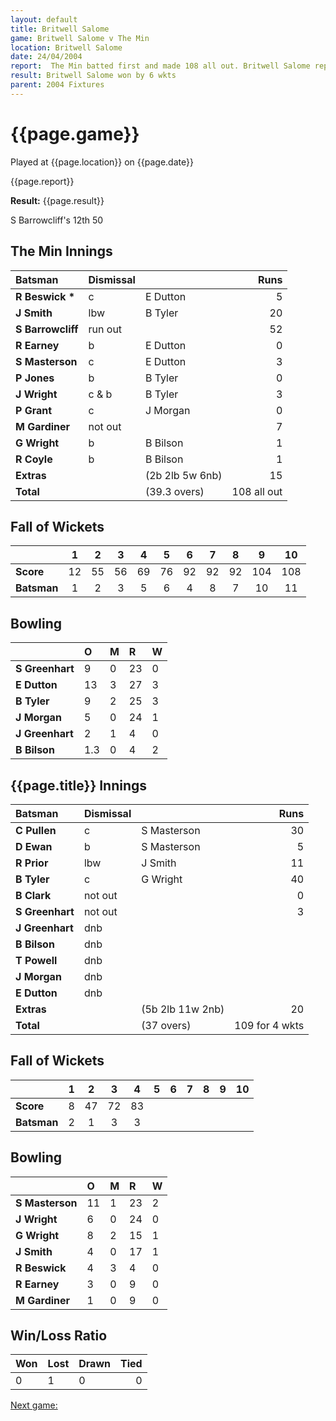 ```yaml
---
layout: default
title: Britwell Salome
game: Britwell Salome v The Min
location: Britwell Salome
date: 24/04/2004
report:  The Min batted first and made 108 all out. Britwell Salome replied with 109 for 4 wkts
result: Britwell Salome won by 6 wkts
parent: 2004 Fixtures
---
```


# {{page.game}}

Played at {{page.location}} on {{page.date}}

{{page.report}}

**Result:** {{page.result}}

S Barrowcliff's 12th 50

## The Min Innings

| Batsman | Dismissal |  | Runs |
|:---|:---|---|---:|
| **R Beswick &#42;** | c | E Dutton | 5 |
| **J Smith** | lbw | B Tyler | 20 |
| **S Barrowcliff** | run out |  | 52 |
| **R Earney** | b | E Dutton | 0 |
| **S Masterson** | c | E Dutton | 3 |
| **P Jones** | b | B Tyler | 0 |
| **J Wright** | c & b | B Tyler | 3 |
| **P Grant** | c | J Morgan | 0 |
| **M Gardiner** | not out |  | 7 |
| **G Wright** | b | B Bilson | 1 |
| **R Coyle** | b | B Bilson | 1 |
| **Extras** | | (2b 2lb 5w 6nb) | 15 |
| **Total** | | (39.3 overs) | 108 all out |

## Fall of Wickets

| | 1 | 2 | 3 | 4 | 5 | 6 | 7 | 8 | 9 | 10 |
|---|:---:|:---:|:---:|:---:|:---:|:---:|:---:|:---:|:---:|:---:|
| **Score** | 12 | 55 | 56 | 69 | 76 | 92 | 92 | 92 | 104 | 108 |
| **Batsman** | 1 | 2 | 3 | 5 | 6 | 4 | 8 | 7 | 10 | 11 |

## Bowling

| | O | M | R | W |
|---|:---|:---|:---|:---|
| **S Greenhart** | 9 | 0 | 23 | 0 |
| **E Dutton** | 13 | 3 | 27 | 3 |
| **B Tyler** | 9 | 2 | 25 | 3 |
| **J Morgan** | 5 | 0 | 24 | 1 |
| **J Greenhart** | 2 | 1 | 4 | 0 |
| **B Bilson** | 1.3 | 0 | 4 | 2 |

## {{page.title}} Innings

| Batsman | Dismissal |  | Runs |
|:---|:---|---|---:|
| **C Pullen** | c | S Masterson | 30 |
| **D Ewan** | b | S Masterson | 5 |
| **R Prior** | lbw | J Smith | 11 |
| **B Tyler** | c | G Wright | 40 |
| **B Clark** | not out |  | 0 |
| **S Greenhart** | not out |  | 3 |
| **J Greenhart** | dnb |  |  |
| **B Bilson** | dnb |  |  |
| **T Powell** | dnb |  |  |
| **J Morgan** | dnb |  |  |
| **E Dutton** | dnb |  |  |
| **Extras** | | (5b 2lb 11w 2nb) | 20 |
| **Total** | | (37 overs) | 109 for 4 wkts |

## Fall of Wickets

| | 1 | 2 | 3 | 4 | 5 | 6 | 7 | 8 | 9 | 10 |
|---|:---:|:---:|:---:|:---:|:---:|:---:|:---:|:---:|:---:|:---:|
| **Score** | 8 | 47 | 72 | 83 |  |  |  |  |  |  |
| **Batsman** | 2 | 1 | 3 | 3 |  |  |  |  |  |  |

## Bowling

| | O | M | R | W |
|---|:---|:---|:---|:---|
| **S Masterson** | 11 | 1 | 23 | 2 |
| **J Wright** | 6 | 0 | 24 | 0 |
| **G Wright** | 8 | 2 | 15 | 1 |
| **J Smith** | 4 | 0 | 17 | 1 |
| **R Beswick** | 4 | 3 | 4 | 0 |
| **R Earney** | 3 | 0 | 9 | 0 |
| **M Gardiner** | 1 | 0 | 9 | 0 |

## Win/Loss Ratio

| Won | Lost | Drawn | Tied |
|:---|:---|:---|---:|
| 0 | 1 | 0 | 0 |

[Next game:]({{page.next}})